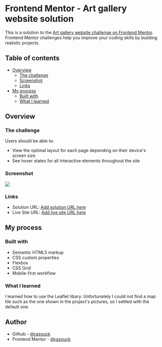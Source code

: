 # Frontend Mentor - Art gallery website solution

This is a solution to
the [Art gallery website challenge on Frontend Mentor](https://www.frontendmentor.io/challenges/art-gallery-website-yVdrZlxyA).
Frontend Mentor challenges help you improve your coding skills by building
realistic projects.

## Table of contents

- [Overview](#overview)
	- [The challenge](#the-challenge)
	- [Screenshot](#screenshot)
	- [Links](#links)
- [My process](#my-process)
	- [Built with](#built-with)
	- [What I learned](#what-i-learned)

## Overview

### The challenge

Users should be able to:

- View the optimal layout for each page depending on their device's screen size
- See hover states for all interactive elements throughout the site

### Screenshot

![](./screenshot.jpg)

### Links

- Solution URL: [Add solution URL here](https://your-solution-url.com)
- Live Site URL: [Add live site URL here](https://your-live-site-url.com)

## My process

### Built with

- Semantic HTML5 markup
- CSS custom properties
- Flexbox
- CSS Grid
- Mobile-first workflow

### What I learned

I learned how to use the Leaflet libary. Unfortunately I could not find a map
tile such as the one shown in the project's pictures, so I settled with the
default one.

## Author

- Github - [@razouck](https://www.github.com/razouck)
- Frontend
  Mentor - [@razouck](https://www.frontendmentor.io/profile/razouck)
